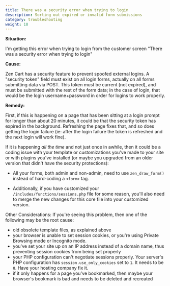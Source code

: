 ```yaml
---
title: There was a security error when trying to login
description: Sorting out expired or invalid form submissions
category: troubleshooting
weight: 10
---
```


**Situation:**

I'm getting this error when trying to login from the customer screen "There was a security error when trying to login"

**Cause:**

Zen Cart has a security feature to prevent spoofed external logins. A "security token" field must exist on all login forms, actually on all forms submitting data via POST. This token must be current (not expired), and must be submitted with the rest of the form data; in the case of login, that would be the login username+password in order for logins to work properly.

**Remedy:**

First, if this is happening on a page that has been sitting at a login prompt for longer than about 20 minutes, it could be that the security token has expired in the background. Refreshing the page fixes that, and so does getting the login failure (ie: after the login failure the token is refreshed and the next login will work fine).

If it is happening *all the time* and not just once in awhile, then it could be a coding issue with your template or customizations you've made to your site or with plugins you've installed (or maybe you upgraded from an older version that didn't have the security protections):

- All your forms, both admin and non-admin, need to use `zen_draw_form()` instead of hard-coding a `<form>` tag.

- Additionally, if you have customized your `/includes/functions/sessions.php` file for some reason, you'll also need to merge the new changes for this core file into your customized version.

Other Considerations:
If you're seeing this problem,  then one of the following may be the root cause:

- old obsolete template files, as explained above
- your browser is unable to set session cookies, or you're using Private Browsing mode or Incognito mode. 
- you've set your site up on an IP address instead of a domain name, thus preventing session cookies from being set properly
- your PHP configuration can't negotiate sessions properly.  Your server's PHP configuration has `session.use_only_cookies` set to `1`. It needs to be `0`. Have your hosting company fix it.
- if it only happens for a page you've bookmarked, then maybe your browser's bookmark is bad and needs to be deleted and recreated
